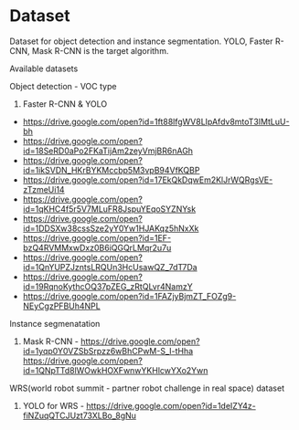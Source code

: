 # Dataset
Dataset for object detection and instance segmentation. YOLO, Faster R-CNN, Mask R-CNN is the target algorithm.

Available datasets

Object detection - VOC type
1. Faster R-CNN & YOLO
- https://drive.google.com/open?id=1ft88lfgWV8LIpAfdv8mtoT3lMtLuU-bh
- https://drive.google.com/open?id=18SeRD0aPo2FKaTijAm2zeyVmjBR6nAGh
- https://drive.google.com/open?id=1ikSVDN_HKrBYKMccbp5M3vpB94VfKQBP
- https://drive.google.com/open?id=17EkQkDqwEm2KlJrWQRgsVE-zTzmeUi14
- https://drive.google.com/open?id=1qKHC4f5r5V7MLuFR8JspuYEqoSYZNYsk
- https://drive.google.com/open?id=1DDSXw38cssSze2yY0Yw1HJAKqz5hNxXk
- https://drive.google.com/open?id=1EF-bzQ4RVMMxwDxz0B6iQGQrLMqr2u7u
- https://drive.google.com/open?id=1QnYUPZJzntsLRQUn3HcUsawQZ_7dT7Da
- https://drive.google.com/open?id=19RqnoKythcOQ37pZEG_zRtQLvr4NamzY
- https://drive.google.com/open?id=1FAZjyBjmZT_FOZg9-NEyCgzPFBUh4NPL

Instance segmenatation
1. Mask R-CNN - https://drive.google.com/open?id=1yqp0Y0VZSbSrpzz6wBhCPwM-S_I-tHha
                https://drive.google.com/open?id=1QNpTTd8lWOwkHOXFwnwYKHlcwYXo2Ywn

WRS(world robot summit - partner robot challenge in real space) dataset
1. YOLO for WRS - https://drive.google.com/open?id=1deIZY4z-fiNZuqQTCJUzt73XLBo_8gNu
